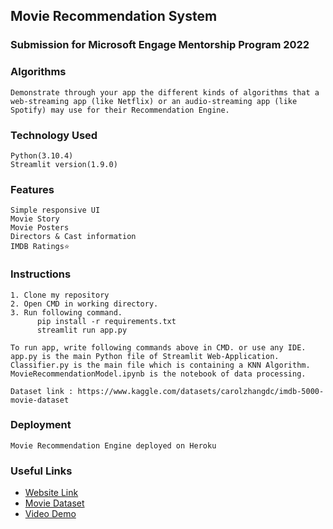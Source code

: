 
## Movie Recommendation System

### Submission for Microsoft Engage Mentorship Program 2022
### Algorithms 
```
Demonstrate through your app the different kinds of algorithms that a web-streaming app (like Netflix) or an audio-streaming app (like Spotify) may use for their Recommendation Engine.
```
### Technology Used 
```
Python(3.10.4)
Streamlit version(1.9.0)
```
### Features 
``` 
Simple responsive UI
Movie Story
Movie Posters
Directors & Cast information
IMDB Ratings⭐
```
### Instructions
```
1. Clone my repository
2. Open CMD in working directory.
3. Run following command.
      pip install -r requirements.txt
      streamlit run app.py

To run app, write following commands above in CMD. or use any IDE.
app.py is the main Python file of Streamlit Web-Application.
Classifier.py is the main file which is containing a KNN Algorithm.
MovieRecommendationModel.ipynb is the notebook of data processing.

Dataset link : https://www.kaggle.com/datasets/carolzhangdc/imdb-5000-movie-dataset
```
### Deployment
```
Movie Recommendation Engine deployed on Heroku
```





### Useful Links

 - [Website Link](https://movie-recommendation-engine-77.herokuapp.com/)
 - [Movie Dataset](https://www.kaggle.com/datasets/carolzhangdc/imdb-5000-movie-dataset)
 - [Video Demo](https://bulldogjob.com/news/449-how-to-write-a-good-readme-for-your-github-project)

